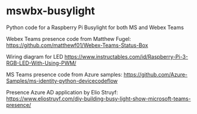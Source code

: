 # mswbx-busylight
Python code for a Raspberry Pi Busylight for both MS and Webex Teams

Webex Teams presence code from Matthew Fugel:
https://github.com/matthewf01/Webex-Teams-Status-Box

Wiring diagram for LED
https://www.instructables.com/id/Raspberry-Pi-3-RGB-LED-With-Using-PWM/

MS Teams presence code from Azure samples:
https://github.com/Azure-Samples/ms-identity-python-devicecodeflow

Presence Azure AD application by Elio Struyf:
https://www.eliostruyf.com/diy-building-busy-light-show-microsoft-teams-presence/
